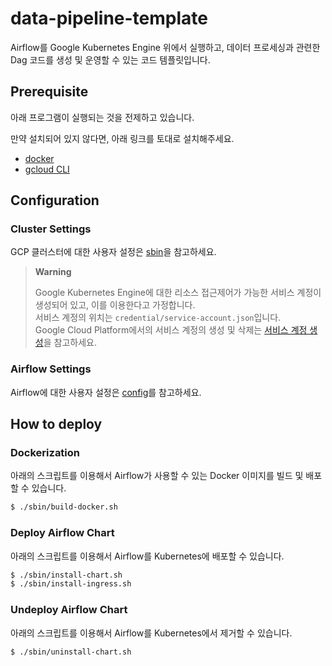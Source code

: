 # data-pipeline-template

Airflow를 Google Kubernetes Engine 위에서 실행하고, 데이터 프로세싱과 관련한 Dag 코드를 생성 및 운영할 수 있는 코드 템플릿입니다.

## Prerequisite

아래 프로그램이 실행되는 것을 전제하고 있습니다.

만약 설치되어 있지 않다면, 아래 링크를 토대로 설치해주세요.

- [docker](https://docs.docker.com/engine/install)
- [gcloud CLI](https://cloud.google.com/sdk/docs/install?hl=ko)

## Configuration

### Cluster Settings

GCP 클러스터에 대한 사용자 설정은 [sbin](/sbin/)을 참고하세요.

> **Warning**
> 
> Google Kubernetes Engine에 대한 리소스 접근제어가 가능한 서비스 계정이 생성되어 있고, 이를 이용한다고 가정합니다.<br/>
> 서비스 계정의 위치는 `credential/service-account.json`입니다.<br/>
> Google Cloud Platform에서의 서비스 계정의 생성 및 삭제는 [서비스 계정 생성](https://cloud.google.com/iam/docs/keys-create-delete)을 참고하세요.

### Airflow Settings

Airflow에 대한 사용자 설정은 [config](/config)를 참고하세요.

## How to deploy

### Dockerization

아래의 스크립트를 이용해서 Airflow가 사용할 수 있는 Docker 이미지를 빌드 및 배포할 수 있습니다.

```bash
$ ./sbin/build-docker.sh
```

### Deploy Airflow Chart

아래의 스크립트를 이용해서 Airflow를 Kubernetes에 배포할 수 있습니다.

```bash
$ ./sbin/install-chart.sh
$ ./sbin/install-ingress.sh
```

### Undeploy Airflow Chart

아래의 스크립트를 이용해서 Airflow를 Kubernetes에서 제거할 수 있습니다.

```bash
$ ./sbin/uninstall-chart.sh
```